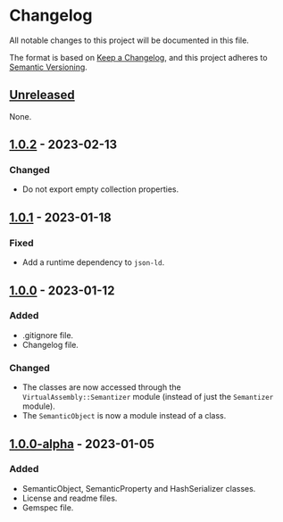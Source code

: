 # Changelog

All notable changes to this project will be documented in this file.

The format is based on [Keep a Changelog](https://keepachangelog.com/en/1.0.0/),
and this project adheres to [Semantic Versioning](https://semver.org/spec/v2.0.0.html).

## [Unreleased]

None.

## [1.0.2] - 2023-02-13

### Changed

- Do not export empty collection properties.

## [1.0.1] - 2023-01-18

### Fixed

- Add a runtime dependency to `json-ld`.

## [1.0.0] - 2023-01-12

### Added

- .gitignore file.
- Changelog file.

### Changed

- The classes are now accessed through the `VirtualAssembly::Semantizer` module (instead of just the `Semantizer` module).
- The `SemanticObject` is now a module instead of a class.

## [1.0.0-alpha] - 2023-01-05

### Added

- SemanticObject, SemanticProperty and HashSerializer classes.
- License and readme files.
- Gemspec file.

[unreleased]: https://github.com/assemblee-virtuelle/semantizer-ruby/compare/v1.0.0...HEAD
[1.0.2]: https://github.com/assemblee-virtuelle/semantizer-ruby/compare/v1.0.1...v1.0.2
[1.0.1]: https://github.com/assemblee-virtuelle/semantizer-ruby/compare/v1.0.0...v1.0.1
[1.0.0]: https://github.com/assemblee-virtuelle/semantizer-ruby/compare/v1.0.0-alpha...v1.0.0
[1.0.0-alpha]: https://github.com/assemblee-virtuelle/semantizer-ruby/releases/tag/v1.0.0-alpha
